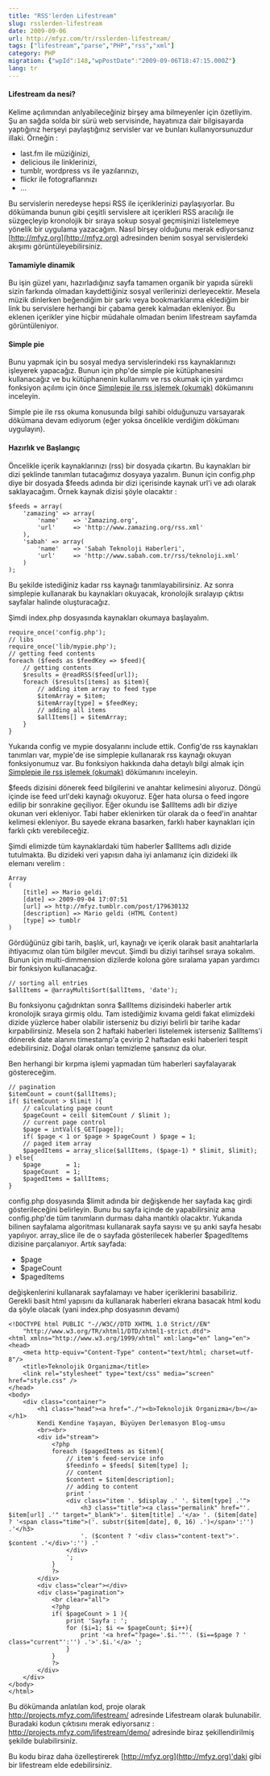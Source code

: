 ```yaml
---
title: "RSS'lerden Lifestream"
slug: rsslerden-lifestream
date: 2009-09-06
url: http://mfyz.com/tr/rsslerden-lifestream/
tags: ["lifestream","parse","PHP","rss","xml"]
category: PHP
migration: {"wpId":148,"wpPostDate":"2009-09-06T18:47:15.000Z"}
lang: tr
---
```


#### Lifestream da nesi?

Kelime açılımından anlyabileceğiniz birşey ama bilmeyenler için özetliyim. Şu an sağda solda bir sürü web servisinde, hayatınıza dair bilgisayarda yaptığınız herşeyi paylaştığınız servisler var ve bunları kullanıyorsunuzdur illaki. Örneğin :

*   last.fm ile müziğinizi,
*   delicious ile linklerinizi,
*   tumblr, wordpress vs ile yazılarınızı,
*   flickr ile fotograflarınızı
*   ...

Bu servislerin neredeyse hepsi RSS ile içeriklerinizi paylaşıyorlar. Bu dökümanda bunun gibi çeşitli servislere ait içerikleri RSS aracılığı ile süzgeçleyip kronolojik bir sıraya sokup sosyal geçmişinizi listelemeye yönelik bir uygulama yazacağım. Nasıl birşey olduğunu merak ediyorsanız [http://mfyz.org](http://mfyz.org) adresinden benim sosyal servislerdeki akışımı görüntüleyebilirsiniz.

#### Tamamiyle dinamik

Bu işin güzel yanı, hazırladığınız sayfa tamamen organik bir yapıda sürekli sizin farkında olmadan kaydettiğiniz sosyal verilerinizi derleyecektir. Mesela müzik dinlerken beğendiğim bir şarkı veya bookmarklarıma eklediğim bir link bu servislere herhangi bir çabama gerek kalmadan ekleniyor. Bu eklenen içerikler yine hiçbir müdahale olmadan benim lifestream sayfamda görüntüleniyor.

#### Simple pie

Bunu yapmak için bu sosyal medya servislerindeki rss kaynaklarınızı işleyerek yapacağız. Bunun için php'de simple pie kütüphanesini kullanacağız ve bu kütüphanenin kullanımı ve rss okumak için yardımcı fonksiyon açılımı için önce [Simplepie ile rss işlemek (okumak)](https://tr.mfyz.com/simplepie-ile-rss-islemek-okumak) dökümanını inceleyin.

Simple pie ile rss okuma konusunda bilgi sahibi olduğunuzu varsayarak dökümana devam ediyorum (eğer yoksa öncelikle verdiğim dökümanı uygulayın).

#### Hazırlık ve Başlangıç

Öncelikle içerik kaynaklarınızı (rss) bir dosyada çıkartın. Bu kaynakları bir dizi şeklinde tanımları tutacağımız dosyaya yazalım. Bunun için config.php diye bir dosyada $feeds adında bir dizi içerisinde kaynak url'i ve adı olarak saklayacağım. Örnek kaynak dizisi şöyle olacaktır :
```
$feeds = array(
    'zamazing' => array(
        'name'    => 'Zamazing.org',
        'url'     => 'http://www.zamazing.org/rss.xml'
    ),
    'sabah' => array(
        'name'    => 'Sabah Teknoloji Haberleri',
        'url'     => 'http://www.sabah.com.tr/rss/teknoloji.xml'
    )
);

```
Bu şekilde istediğiniz kadar rss kaynağı tanımlayabilirsiniz. Az sonra simplepie kullanarak bu kaynakları okuyacak, kronolojik sıralayıp çıktısı sayfalar halinde oluşturacağız.

Şimdi index.php dosyasında kaynakları okumaya başlayalım.
```
require_once('config.php');
// libs
require_once('lib/mypie.php');
// getting feed contents
foreach ($feeds as $feedKey => $feed){
    // getting contents
    $results = @readRSS($feed[url]);
    foreach ($results[items] as $item){
        // adding item array to feed type
        $itemArray = $item;
        $itemArray[type] = $feedKey;
        // adding all items
        $allItems[] = $itemArray;
    }
}

```
Yukarıda config ve mypie dosyalarını include ettik. Config'de rss kaynakları tanımları var, mypie'de ise simplepie kullanarak rss kaynağı okuyan fonksiyonumuz var. Bu fonksiyon hakkında daha detaylı bilgi almak için [Simplepie ile rss işlemek (okumak)]("http://mfyz.com/?/dokuman/114/simplepie-ile-rss-islemek-okumak/") dökümanını inceleyin.

$feeds dizisini dönerek feed bilgilerini ve anahtar kelimesini alıyoruz. Döngü içinde ise feed url'deki kaynağı okuyoruz. Eğer hata olursa o feed ingore edilip bir sonrakine geçiliyor. Eğer okundu ise $allItems adlı bir diziye okunan veri ekleniyor. Tabi haber eklenirken tür olarak da o feed'in anahtar kelimesi ekleniyor. Bu sayede ekrana basarken, farklı haber kaynakları için farklı çıktı verebileceğiz.

Şimdi elimizde tüm kaynaklardaki tüm haberler $allItems adlı dizide tutulmakta. Bu dizideki veri yapısın daha iyi anlamanız için dizideki ilk elemanı verelim :
```
Array
(
    [title] => Mario geldi
    [date] => 2009-09-04 17:07:51
    [url] => http://mfyz.tumblr.com/post/179630132
    [description] => Mario geldi (HTML Content)
    [type] => tumblr
)

```
Gördüğünüz gibi tarih, başlık, url, kaynağı ve içerik olarak basit anahtarlarla ihtiyacımız olan tüm bilgiler mevcut. Şimdi bu diziyi tarihsel sıraya sokalım. Bunun için multi-dimmension dizilerde kolona göre sıralama yapan yardımcı bir fonksiyon kullanacağız.
```
// sorting all entries
$allItems = @arrayMultiSort($allItems, 'date');

```
Bu fonksiyonu çağıdrıktan sonra $allItems dizisindeki haberler artık kronolojik sıraya girmiş oldu. Tam istediğimiz kıvama geldi fakat elimizdeki dizide yüzlerce haber olabilir isterseniz bu diziyi belirli bir tarihe kadar kırpabilirsiniz. Mesela son 2 haftaki haberleri listelemek isterseniz $allItems'i dönerek date alanını timestamp'a çevirip 2 haftadan eski haberleri tespit edebilirsiniz. Doğal olarak onları temizleme şansınız da olur.

Ben herhangi bir kırpma işlemi yapmadan tüm haberleri sayfalayarak göstereceğim.
```
// pagination
$itemCount = count($allItems);
if( $itemCount > $limit ){
    // calculating page count
    $pageCount = ceil( $itemCount / $limit );
    // current page control
    $page = intVal($_GET[page]);
    if( $page < 1 or $page > $pageCount ) $page = 1;
    // paged item array
    $pagedItems = array_slice($allItems, ($page-1) * $limit, $limit);
} else{
    $page       = 1;
    $pageCount  = 1;
    $pagedItems = $allItems;
}

```
config.php dosyasında $limit adında bir değişkende her sayfada kaç girdi gösterileceğini belirleyin. Bunu bu sayfa içinde de yapabilirsiniz ama config.php'de tüm tanımların durması daha mantıklı olacaktır. Yukarıda bilinen sayfalama algoritması kullanarak sayfa sayısı ve şu anki sayfa hesabı yapılıyor. array_slice ile de o sayfada gösterilecek haberler $pagedItems dizisine parçalanıyor. Artık sayfada:

*   $page
*   $pageCount
*   $pagedItems

değişkenlerini kullanarak sayfalamayı ve haber içeriklerini basabiliriz. Gerekli basit html yapısını da kullanarak haberleri ekrana basacak html kodu da şöyle olacak (yani index.php dosyasının devamı)
```
<!DOCTYPE html PUBLIC "-//W3C//DTD XHTML 1.0 Strict//EN"
    "http://www.w3.org/TR/xhtml1/DTD/xhtml1-strict.dtd">
<html xmlns="http://www.w3.org/1999/xhtml" xml:lang="en" lang="en">
<head>
    <meta http-equiv="Content-Type" content="text/html; charset=utf-8"/>
    <title>Teknolojik Organizma</title>
    <link rel="stylesheet" type="text/css" media="screen" href="style.css" />
</head>
<body>
    <div class="container">
        <h1 class="head"><a href="./"><b>Teknolojik Organizma</b></a></h1>
        Kendi Kendine Yaşayan, Büyüyen Derlemasyon Blog-umsu
        <br><br>
        <div id="stream">
            <?php
            foreach ($pagedItems as $item){
                // item's feed-service info
                $feedinfo = $feeds[ $item[type] ];
                // content
                $content = $item[description];
                // adding to content
                print '
                <div class="item '. $display .' '. $item[type] .'">
                    <h3 class="title"><a class="permalink" href="'. $item[url] .'" target="_blank">'. $item[title] .'</a> '. ($item[date] ? '<span class="time">('. substr($item[date], 0, 16) .')</span>':'') .'</h3>
                    '. ($content ? '<div class="content-text">'. $content .'</div>':'') .'
                </div>
                ';
            }
            ?>
        </div>
        <div class="clear"></div>
        <div class="pagination">
            <br clear="all">
            <?php
            if( $pageCount > 1 ){
                print 'Sayfa : ';
                for ($i=1; $i <= $pageCount; $i++){ 
                    print '<a href="?page='.$i.'"'. ($i==$page ? ' class="current"':'') .'>'.$i.'</a> ';
                }
            }
            ?>
        </div>
    </div>
</body>
</html>

```
Bu dökümanda anlatılan kod, proje olarak http://projects.mfyz.com/lifestream/ adresinde Lifestream olarak bulunabilir. Buradaki kodun çıktısını merak ediyorsanız : http://projects.mfyz.com/lifestream/demo/ adresinde biraz şekillendirilmiş şekilde bulabilirsiniz.

Bu kodu biraz daha özelleştirerek [http://mfyz.org](http://mfyz.org)'daki gibi bir lifestream elde edebilirsiniz.
